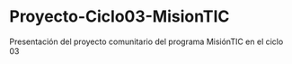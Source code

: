 # Proyecto-Ciclo03-MisionTIC
Presentación del proyecto comunitario del programa MisiónTIC en el ciclo 03
